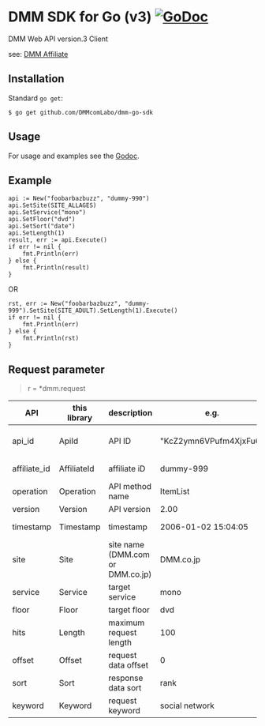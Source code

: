 # DMM SDK for Go (v3) [![GoDoc](https://img.shields.io/badge/godoc-reference-blue.svg?style=flat-square)](https://godoc.org/github.com/DMMcomLabo/dmm-go-sdk)
DMM Web API version.3 Client

see: [DMM Affiliate](https://affiliate.dmm.com/)

## Installation

Standard `go get`:

```
$ go get github.com/DMMcomLabo/dmm-go-sdk
```

## Usage

For usage and examples see the [Godoc](https://godoc.org/github.com/DMMcomLabo/dmm-go-sdk).

## Example

```
api := New("foobarbazbuzz", "dummy-990")
api.SetSite(SITE_ALLAGES)
api.SetService("mono")
api.SetFloor("dvd")
api.SetSort("date")
api.SetLength(1)
result, err := api.Execute()
if err != nil {
    fmt.Println(err)
} else {
    fmt.Println(result)
}
```

OR

```
rst, err := New("foobarbazbuzz", "dummy-999").SetSite(SITE_ADULT).SetLength(1).Execute()
if err != nil {
    fmt.Println(err)
} else {
    fmt.Println(rst)
}
```

## Request parameter

>r = *dmm.request

| API | this library | description | e.g. | how to set parameter |
|---|---|---|---|---|
| api_id | ApiId | API ID | "KcZ2ymn6VPufm4XjxFu6" | r := New("KcZ2ymn6VPufm4XjxFu6", "dummy-999") |
| affiliate_id | AffiliateId | affiliate iD | dummy-999 | r := New("foobarbazbuzz", "dummy-999") |
| operation | Operation | API method name | ItemList | Nothing (operation exists ItemList **ONLY**) |
| version | Version | API version | 2.00 | Nothing (version 2 **ONLY**) |
| timestamp | Timestamp | timestamp | 2006-01-02 15:04:05 | Nothing(timestamp is automatically set) |
| site | Site | site name (DMM.com or DMM.co.jp) | DMM.co.jp | r.SetSite("DMM.com") |
| service | Service | target service | mono | r.SetService("mono") |
| floor | Floor | target floor | dvd | r.SetFloor("dvd") |
| hits | Length | maximum request length | 100 | r.SetLength(100) |
| offset | Offset | request data offset | 0 | r.SetOffset(0) |
| sort | Sort | response data sort | rank | r.SetSort("rank") |
| keyword | Keyword | request keyword | social network | r.SetKeyword("social network") |
